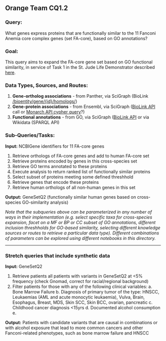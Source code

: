 ## Orange Team CQ1.2

### Query:  
What genes express proteins that are functionally similar to the 11 Fanconi Anemia core complex genes (set FA-core), based on GO annotations?

### Goal:
This query aims to expand the FA-core gene set based on GO functional similarity, in service of Task 1 in the St. Jude Life Demonstrator described [here](https://github.com/NCATS-Tangerine/cq-notebooks/wiki/St.-Judes-FA-Demonstrator).
  
### Data Types, Sources, and Routes:
1. **Gene-ortholog associations** - from Panther, via SciGraph (BioLink [/bioentity/gene/{id}/homologs/](https://api.monarchinitiative.org/api/#!/bioentity/get_gene_homolog_associations))
2. **Gene-protein associations** -  from Ensembl, via SciGraph ([BioLink API](https://api.monarchinitiative.org/api/) call or [Monarch API cypher query](https://scigraph-data-dev.monarchinitiative.org/scigraph/docs/#!/cypher/execute)?)
3. **Functional annotations** - from GO, via SciGraph ([BioLink API](https://api.monarchinitiative.org/api/) or via Wikidata (SPARQL API)
  
### Sub-Queries/Tasks:
   
**Input:** NCBIGene identifiers for 11 FA-core genes
  1. Retrieve orthologs of FA-core genes and add to human FA-core set  
  2. Retrieve proteins encoded by genes in this cross-species set   
  3. Retrieve GO terms annotated to these proteins  
  4. Execute analysis to return ranked list of functionally similar proteins 
  5. Select subset of proteins meeting some defined threshhold  
  6. Retrieve genes that encode these proteins  
  7. Retrieve human orthologs of all non-human genes in this set  

**Output:** GeneSetQ2 (functionally similar human genes based on cross-species GO-similarity analysis)

*Note that the subqueries above can be parameterized in any number of ways in their implementation (e.g. select specific taxa  for cross-species expansion, facet on a MF or BP or CC subset of GO annotations, different inclusion threshholds for GO-based similarity, selecting different knowledge sources or routes to retrieve a particular data type). Different combinations of parameters can be explored using different notebooks in this directory.*

--------


### Stretch queries that include synthetic data
 
 **Input:** GeneSetQ2
  1. Retrieve patients all patients with variants in GeneSetQ2 at <5% frequency (check Gnomad, correct for racial/regional background)
  2. Filter patients for those with any of the following clinical variables:
  	a. Bone Marrow Failure
	b. Diagnosis of primary tumor of the type: HNSCC, Leukaemias (AML and acute monocytic leukaemia), Vulva, Brain, Esophagus, Breast, MDS, Skin SCC, Skin BCC, ovarian, pancreatic
	c. Childhood cancer diagnosis <15yrs
	d. Documented alcohol consumption
	e. 
	
	
 **Output:** Patients with candidate variants that are causal in combinations or with alcohol exposure that lead to more common cancers and other Fanconi-related phenotypes, such as bone marrow failure and HNSCC	


